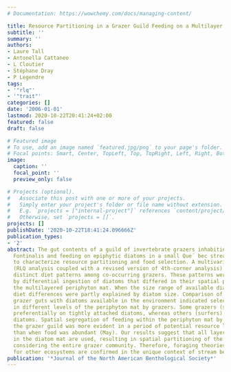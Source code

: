 ```yaml
---
# Documentation: https://wowchemy.com/docs/managing-content/

title: Resource Partitioning in a Grazer Guild Feeding on a Multilayer Diatom Mat
subtitle: ''
summary: ''
authors:
- Laure Tall
- Antonella Cattaneo
- L Cloutier
- Stéphane Dray
- P Legendre
tags:
- '"rlq"'
- '"trait"'
categories: []
date: '2006-01-01'
lastmod: 2020-10-22T20:41:24+02:00
featured: false
draft: false

# Featured image
# To use, add an image named `featured.jpg/png` to your page's folder.
# Focal points: Smart, Center, TopLeft, Top, TopRight, Left, Right, BottomLeft, Bottom, BottomRight.
image:
  caption: ''
  focal_point: ''
  preview_only: false

# Projects (optional).
#   Associate this post with one or more of your projects.
#   Simply enter your project's folder or file name without extension.
#   E.g. `projects = ["internal-project"]` references `content/project/deep-learning/index.md`.
#   Otherwise, set `projects = []`.
projects: []
publishDate: '2020-10-22T18:41:24.096666Z'
publication_types:
- '2'
abstract: The gut contents of a guild of invertebrate grazers inhabiting the moss
  Fontinalis and feeding on epiphytic diatoms in a small Que´ bec stream were analyzed
  to characterize resource partitioning and food selection. A multivariate approach
  (RLQ analysis coupled with a revised version of 4th-corner analysis) identified
  distinct diet patterns among co-occurring grazers. These patterns were mainly explained
  by differential ingestion of diatoms that differed in their spatial positions within
  the multilayered periphyton mat. When the size range of available diatoms was large,
  diet differences were partly explained by diatom size. Comparison of diatoms in
  grazer guts with diatoms available in the environment indicated selective feeding
  in different levels of the periphyton mat by grazers. Some grazers (scrapers) fed
  preferentially on tightly attached diatoms, whereas others (surfers) favored overstory
  diatoms. Spatial segregation of feeding within the periphyton mat by members of
  the grazer guild was more evident in a period of potential resource limitation (July)
  than when food was abundant (May). Our results suggest that all layers/growth forms
  in the diatom mat are used, resulting in spatial partitioning of the resource when
  considering the entire grazer community. Therefore, foraging theories already established
  for other ecosystems are confirmed in the unique context of stream benthos.
publication: '*Journal of the North American Benthological Society*'
---
```

